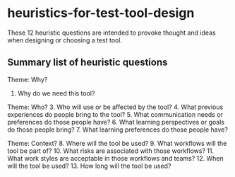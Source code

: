 # heuristics-for-test-tool-design

These 12 heuristic questions are intended to provoke thought and ideas when designing or choosing a test tool.

## Summary list of heuristic questions

Theme: Why?
1. Why do we need this tool?

  Theme: Who?
3. Who will use or be affected by the tool?
4. What previous experiences do people bring to the tool?
5. What communication needs or preferences do those people have?
6. What learning perspectives or goals do those people bring?
7. What learning preferences do those people have?

  Theme: Context?
8. Where will the tool be used?
9. What workflows will the tool be part of?
10. What risks are associated with those workflows?
11. What work styles are acceptable in those workflows and teams?
12. When will the tool be used?
13. How long will the tool be used?


